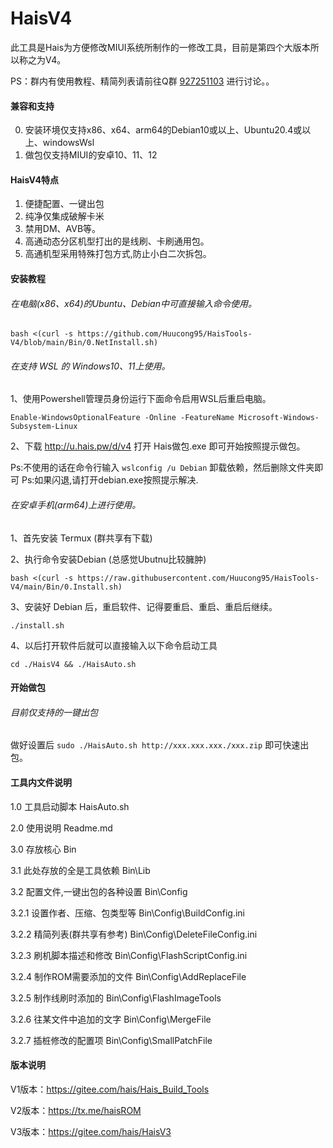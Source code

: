 
# HaisV4

此工具是Hais为方便修改MIUI系统所制作的一修改工具，目前是第四个大版本所以称之为V4。

PS：群内有使用教程、精简列表请前往Q群 [927251103](https://jq.qq.com/?_wv=1027&k=7SaV9nzM) 进行讨论。。

#### 兼容和支持

0.  安装环境仅支持x86、x64、arm64的Debian10或以上、Ubuntu20.4或以上、windowsWsl
1.  做包仅支持MIUI的安卓10、11、12

#### HaisV4特点

1.  便捷配置、一键出包
2.  纯净仅集成破解卡米
3.  禁用DM、AVB等。
4.  高通动态分区机型打出的是线刷、卡刷通用包。
5.  高通机型采用特殊打包方式,防止小白二次拆包。

#### 安装教程


###### 在电脑(x86、x64)的Ubuntu、Debian中可直接输入命令使用。

`bash <(curl -s https://github.com/Huucong95/HaisTools-V4/blob/main/Bin/0.NetInstall.sh)`


###### 在支持 WSL 的 Windows10、11上使用。

1、使用Powershell管理员身份运行下面命令启用WSL后重启电脑。

`Enable-WindowsOptionalFeature -Online -FeatureName Microsoft-Windows-Subsystem-Linux`

2、下载 http://u.hais.pw/d/v4 打开 Hais做包.exe 即可开始按照提示做包。

Ps:不使用的话在命令行输入 `wslconfig /u Debian` 卸载依赖，然后删除文件夹即可
Ps:如果闪退,请打开debian.exe按照提示解决.



###### 在安卓手机(arm64)上进行使用。

1、首先安装 Termux (群共享有下载)

2、执行命令安装Debian (总感觉Ubutnu比较臃肿)

`bash <(curl -s https://raw.githubusercontent.com/Huucong95/HaisTools-V4/main/Bin/0.Install.sh)`

3、安装好 Debian 后，重启软件、记得要重启、重启、重启后继续。

`./install.sh`

4、以后打开软件后就可以直接输入以下命令启动工具

`cd ./HaisV4 && ./HaisAuto.sh`



#### 开始做包

###### 目前仅支持的一键出包

做好设置后 `sudo ./HaisAuto.sh http://xxx.xxx.xxx./xxx.zip` 即可快速出包。


#### 工具内文件说明

1.0   工具启动脚本                        HaisAuto.sh

2.0   使用说明                            Readme.md

3.0   存放核心                            Bin

3.1   此处存放的全是工具依赖                Bin\Lib

3.2   配置文件,一键出包的各种设置            Bin\Config

3.2.1 设置作者、压缩、包类型等               Bin\Config\BuildConfig.ini

3.2.2 精简列表(群共享有参考)                Bin\Config\DeleteFileConfig.ini

3.2.3 刷机脚本描述和修改                    Bin\Config\FlashScriptConfig.ini

3.2.4 制作ROM需要添加的文件                 Bin\Config\AddReplaceFile

3.2.5 制作线刷时添加的                      Bin\Config\FlashImageTools

3.2.6 往某文件中追加的文字			Bin\Config\MergeFile

3.2.7 插桩修改的配置项				Bin\Config\SmallPatchFile



#### 版本说明

V1版本：https://gitee.com/hais/Hais_Build_Tools

V2版本：https://tx.me/haisROM

V3版本：https://gitee.com/hais/HaisV3


